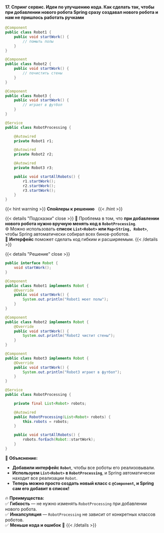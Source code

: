 #### 17. Спринг сервис. Идеи по улучшению кода. Как сделать так, чтобы при добавлении нового робота Spring сразу создавал нового робота и нам не пришлось работать ручками

```java
@Component
public class Robot1 {
    public void startWork() {
        // помыть полы
    }
}

@Component
public class Robot2 {
    public void startWork() {
        // почистить стены
    }
}

@Component
public class Robot3 {
    public void startWork() {
        // играет в футбол
    }
}

@Service
public class RobotProcessing {

    @Autowired
    private Robot1 r1;

    @Autowired
    private Robot2 r2;

    @Autowired
    private Robot3 r3;

    public void startAllRobots() {
        r1.startWork();
        r2.startWork();
        r3.startWork();
    }
}

```


{{< hint warning >}}
**Спойлеры к решению**  
{{< /hint >}}

{{< details "Подсказки" close >}}
🤖 Проблема в том, что **при добавлении нового робота нужно вручную менять код в `RobotProcessing`**.  
⚙️ Можно использовать **список `List<Robot>` или `Map<String, Robot>`**, чтобы Spring автоматически собирал всех бинов-роботов.  
📌 **Интерфейс** поможет сделать код гибким и расширяемым.
{{< /details >}}

{{< details "Решение" close >}}

```java
public interface Robot {
    void startWork();
}

@Component
public class Robot1 implements Robot {
    @Override
    public void startWork() {
        System.out.println("Robot1 моет полы");
    }
}

@Component
public class Robot2 implements Robot {
    @Override
    public void startWork() {
        System.out.println("Robot2 чистит стены");
    }
}

@Component
public class Robot3 implements Robot {
    @Override
    public void startWork() {
        System.out.println("Robot3 играет в футбол");
    }
}

@Service
public class RobotProcessing {

    private final List<Robot> robots;

    @Autowired
    public RobotProcessing(List<Robot> robots) {
        this.robots = robots;
    }

    public void startAllRobots() {
        robots.forEach(Robot::startWork);
    }
}
```

📌 **Объяснение:**

- **Добавили интерфейс `Robot`**, чтобы все роботы его реализовывали.
- **Используем `List<Robot>` в `RobotProcessing`**, и Spring автоматически находит все реализации `Robot`.
- **Теперь можно просто создать новый класс с `@Component`, и Spring сам его добавит в список!**

🔥 **Преимущества:**  
✅ **Гибкость** — не нужно изменять `RobotProcessing` при добавлении нового робота.  
✅ **Инкапсуляция** — `RobotProcessing` не зависит от конкретных классов роботов.  
✅ **Меньше кода и ошибок** 🚀
{{< /details >}}
